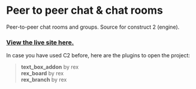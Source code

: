 # Peer to peer chat & chat rooms
Peer-to-peer chat rooms and groups. Source for construct 2 (engine).

### [View the live site here.](https://crowl.ga/)

In case you have used C2 before, here are the plugins to open the project:
> **text_box_addon** by rex  
> **rex_board** by rex  
> **rex_branch** by rex

